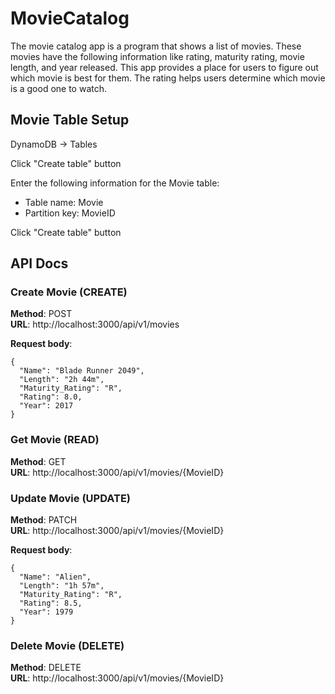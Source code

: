 # MovieCatalog

The movie catalog app is a program that shows a list of movies. These movies have the following information 
like rating, maturity rating, movie length, and year released. This app provides a place for users to figure 
out which movie is best for them. The rating helps users determine which movie is a good one to watch.

## Movie Table Setup
DynamoDB -> Tables

Click "Create table" button

Enter the following information for the Movie table:
- Table name: Movie
- Partition key: MovieID

Click "Create table" button

## API Docs

### Create Movie (CREATE)
**Method**: POST \
**URL**: http://localhost:3000/api/v1/movies

**Request body**:
```
{
  "Name": "Blade Runner 2049",
  "Length": "2h 44m",
  "Maturity_Rating": "R",
  "Rating": 8.0,
  "Year": 2017
}
```

### Get Movie (READ)
**Method**: GET \
**URL**: http://localhost:3000/api/v1/movies/{MovieID}

### Update Movie (UPDATE)
**Method**: PATCH \
**URL**: http://localhost:3000/api/v1/movies/{MovieID}

**Request body**:
```
{
  "Name": "Alien",
  "Length": "1h 57m",
  "Maturity_Rating": "R",
  "Rating": 8.5,
  "Year": 1979
}
```

### Delete Movie (DELETE)
**Method**: DELETE \
**URL**: http://localhost:3000/api/v1/movies/{MovieID}
